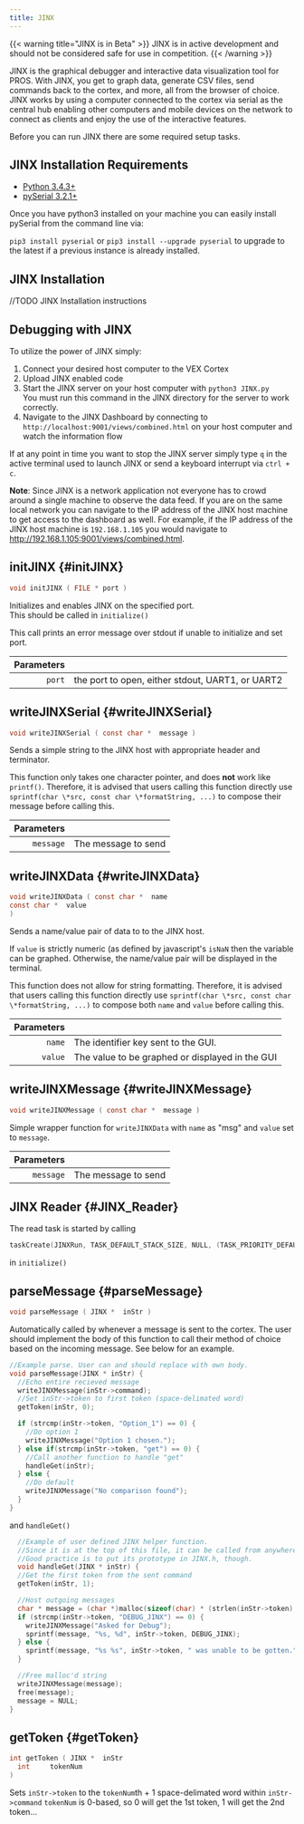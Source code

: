 ```yaml
---
title: JINX
---
```


{{< warning title="JINX is in Beta" >}}
JINX is in active development and should not be considered safe for use in competition.
{{< /warning >}}

JINX is the graphical debugger and interactive data visualization tool for PROS. With JINX, you get to graph data, generate CSV files, send commands back to the cortex, and more, all from the browser of choice. JINX works by using a computer connected to the cortex via serial as the central hub enabling other computers and mobile devices on the network to connect as clients and enjoy the use of the interactive features.

Before you can run JINX there are some required setup tasks.

## JINX Installation Requirements

* [Python 3.4.3+](https://www.python.org/downloads/)
* [pySerial 3.2.1+](http://pyserial.readthedocs.io/en/latest/pyserial.html)

Once you have python3 installed on your machine you can easily install pySerial from the command line via:

`pip3 install pyserial` or `pip3 install --upgrade pyserial` to upgrade to the latest if a previous instance is already installed.

## JINX Installation
//TODO JINX Installation instructions

## Debugging with JINX
To utilize the power of JINX simply:

1. Connect your desired host computer to the VEX Cortex
2. Upload JINX enabled code
3. Start the JINX server on your host computer with `python3 JINX.py`  
You must run this command in the JINX directory for the server to work correctly.
4. Navigate to the JINX Dashboard by connecting to `http://localhost:9001/views/combined.html` on your host computer and watch the information flow

If at any point in time you want to stop the JINX server simply type `q` in the active terminal used to launch JINX or send a keyboard interrupt via `ctrl + c`.

__Note__:
Since JINX is a network application not everyone has to crowd around a single machine to observe the data feed. If you are on the same local network you can navigate to the IP address of the JINX host machine to get access to the dashboard as well. For example, if the IP address of the JINX host machine is `192.168.1.105` you would navigate to http://192.168.1.105:9001/views/combined.html.

## initJINX {#initJINX}
```c
void initJINX ( FILE * port )
```
Initializes and enables JINX on the specified port.  
This should be called in `initialize()`

This call prints an error message over stdout if unable to initialize and set port.

| Parameters | |
| ---:|:--- |
| `port` | the port to open, either stdout, UART1, or UART2 |


## writeJINXSerial {#writeJINXSerial}
```c
void writeJINXSerial ( const char *  message )
```  
Sends a simple string to the JINX host with appropriate header and terminator.

This function only takes one character pointer, and does __not__ work like `printf()`. Therefore, it is advised that users calling this function directly use `sprintf(char \*src, const char \*formatString, ...)` to compose their message before calling this.

| Parameters | |
| ---:|:--- |
| `message` | The message to send |

## writeJINXData {#writeJINXData}
```c
void writeJINXData ( const char *  name
const char *  value
)
```
Sends a name/value pair of data to to the JINX host.

If `value` is strictly numeric (as defined by javascript's `isNaN` then the variable can be graphed. Otherwise, the name/value pair will be displayed in the terminal.

This function does not allow for string formatting. Therefore, it is advised that users calling this function directly use `sprintf(char \*src, const char \*formatString, ...)` to compose both `name` and `value` before calling this.

| Parameters | |
| ---:|:--- |
| `name` | The identifier key sent to the GUI. |
| `value` | The value to be graphed or displayed in the GUI |

## writeJINXMessage {#writeJINXMessage}
```c
void writeJINXMessage ( const char *  message )
```
Simple wrapper function for `writeJINXData` with `name` as "msg" and `value` set to `message`.

| Parameters | |
| ---:|:--- |
| `message` | The message to send |


## JINX Reader {#JINX_Reader}  
The read task is started by calling
```c
taskCreate(JINXRun, TASK_DEFAULT_STACK_SIZE, NULL, (TASK_PRIORITY_DEFAULT));
```
in `initialize()`

## parseMessage {#parseMessage}    
```c  
void parseMessage ( JINX *  inStr )  
```  

Automatically called by whenever a message is sent to the cortex. The user should implement the body of this function to call their method of choice based on the incoming message. See below for an example.


```c
//Example parse. User can and should replace with own body.
void parseMessage(JINX * inStr) {
  //Echo entire recieved message
  writeJINXMessage(inStr->command);
  //Set inStr->token to first token (space-delimated word)
  getToken(inStr, 0);   

  if (strcmp(inStr->token, "Option_1") == 0) {
    //Do option 1
    writeJINXMessage("Option 1 chosen.");
  } else if(strcmp(inStr->token, "get") == 0) {
    //Call another function to handle "get"
    handleGet(inStr);
  } else {
    //Do default
    writeJINXMessage("No comparison found");
  }
}
```   
and `handleGet()`   

```c  
  //Example of user defined JINX helper function.  
  //Since it is at the top of this file, it can be called from anywhere   else in this file.  
  //Good practice is to put its prototype in JINX.h, though.  
  void handleGet(JINX * inStr) {  
  //Get the first token from the sent command  
  getToken(inStr, 1);

  //Host outgoing messages
  char * message = (char *)malloc(sizeof(char) * (strlen(inStr->token) + 30));
  if (strcmp(inStr->token, "DEBUG_JINX") == 0) {
    writeJINXMessage("Asked for Debug");
    sprintf(message, "%s, %d", inStr->token, DEBUG_JINX);
  } else {
    sprintf(message, "%s %s", inStr->token, " was unable to be gotten.");
  }

  //Free malloc'd string
  writeJINXMessage(message);
  free(message);
  message = NULL;
}
```

## getToken {#getToken}
```c
int getToken ( JINX *  inStr
  int     tokenNum
)
```
Sets `inStr->token` to the `tokenNum`th + 1 space-delimated word within `inStr->command`
`tokenNum` is 0-based, so 0 will get the 1st token, 1 will get the 2nd token...
